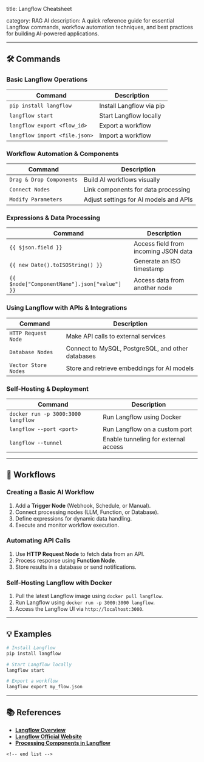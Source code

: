 title: Langflow Cheatsheet

category: RAG AI
description: A quick reference guide for essential Langflow commands, workflow automation techniques, and best practices for building AI-powered applications.

---

## 🛠️ Commands

### **Basic Langflow Operations**

| Command                         | Description              |
| ------------------------------- | ------------------------ |
| `pip install langflow`        | Install Langflow via pip |
| `langflow start`              | Start Langflow locally   |
| `langflow export <flow_id>`   | Export a workflow        |
| `langflow import <file.json>` | Import a workflow        |

### **Workflow Automation & Components**

| Command                    | Description                            |
| -------------------------- | -------------------------------------- |
| `Drag & Drop Components` | Build AI workflows visually            |
| `Connect Nodes`          | Link components for data processing    |
| `Modify Parameters`      | Adjust settings for AI models and APIs |

### **Expressions & Data Processing**

| Command                                        | Description                          |
| ---------------------------------------------- | ------------------------------------ |
| `{{ $json.field }}`                          | Access field from incoming JSON data |
| `{{ new Date().toISOString() }}`             | Generate an ISO timestamp            |
| `{{ $node["ComponentName"].json["value"] }}` | Access data from another node        |

### **Using Langflow with APIs & Integrations**

| Command                | Description                                       |
| ---------------------- | ------------------------------------------------- |
| `HTTP Request Node`  | Make API calls to external services               |
| `Database Nodes`     | Connect to MySQL, PostgreSQL, and other databases |
| `Vector Store Nodes` | Store and retrieve embeddings for AI models       |

### **Self-Hosting & Deployment**

| Command                              | Description                          |
| ------------------------------------ | ------------------------------------ |
| `docker run -p 3000:3000 langflow` | Run Langflow using Docker            |
| `langflow --port <port>`           | Run Langflow on a custom port        |
| `langflow --tunnel`                | Enable tunneling for external access |

---

## 🔄 Workflows

### **Creating a Basic AI Workflow**

1. Add a **Trigger Node** (Webhook, Schedule, or Manual).
2. Connect processing nodes (LLM, Function, or Database).
3. Define expressions for dynamic data handling.
4. Execute and monitor workflow execution.

### **Automating API Calls**

1. Use **HTTP Request Node** to fetch data from an API.
2. Process response using **Function Node**.
3. Store results in a database or send notifications.

### **Self-Hosting Langflow with Docker**

1. Pull the latest Langflow image using `docker pull langflow`.
2. Run Langflow using `docker run -p 3000:3000 langflow`.
3. Access the Langflow UI via `http://localhost:3000`.

---

## 💡 Examples

```sh
# Install Langflow
pip install langflow

# Start Langflow locally
langflow start

# Export a workflow
langflow export my_flow.json
```

---

## 📚 References

- **[Langflow Overview](https://docs.langflow.org/concepts-overview)**
- **[Langflow Official Website](https://www.langflow.org/)**
- **[Processing Components in Langflow](https://docs.datastax.com/en/langflow/components/processing.html)**

```
<!-- end list -->
```
